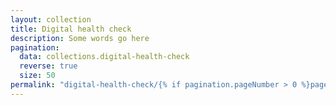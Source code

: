 ```yaml
---
layout: collection
title: Digital health check
description: Some words go here
pagination:
  data: collections.digital-health-check
  reverse: true
  size: 50
permalink: "digital-health-check/{% if pagination.pageNumber > 0 %}page/{{ pagination.pageNumber + 1 }}{% endif %}/"
---
```

